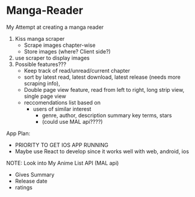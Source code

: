 # Manga-Reader
My Attempt at creating a manga reader
1. Kiss manga scraper
   - Scrape images chapter-wise
   - Store images (where? Client side?)
3. use scraper to display images
4. Possible features???
   - Keep track of read/unread/current chapter
   - sort by latest read, latest download, latest release (needs more scraping info),
   - Double page view feature, read from left to right, long strip view, single page view
   - reccomendations list based on
      - users of similar interest
         - genre, author, description summary key terms, stars
         - (could use MAL api????)

App Plan: 
- PRIORITY TO GET IOS APP RUNNING
- Maybe use React to develop since it works well with web, android, ios



NOTE: 
Look into My Anime List API (MAL api)
  - Gives Summary
  - Release date
  - ratings
